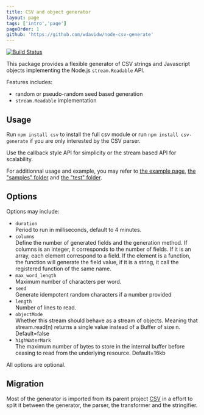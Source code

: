 ```yaml
---
title: CSV and object generator
layout: page
tags: ['intro','page']
pageOrder: 1
github: 'https://github.com/wdavidw/node-csv-generate'
---
```


[![Build Status](https://secure.travis-ci.org/wdavidw/node-csv-generate.png)][travis-csv-generate]

This package provides a flexible generator of CSV strings and Javascript objects
implementing the Node.js `stream.Readable` API.

Features includes:

*   random or pseudo-random seed based generation
*   `stream.Readable` implementation

## Usage

Run `npm install csv` to install the full csv module or run
`npm install csv-generate` if you are only interested by the CSV parser.

Use the callback style API for simplicity or the stream based API for
scalability.

For additionnal usage and example, you may refer to
[the example page](/generate/examples/),
[the "samples" folder][generate-samples] and [the "test" folder][generate-test].

## Options

Options may include:   

*   `duration`   
    Period to run in milliseconds, default to 4 minutes.
*   `columns`   
    Define the number of generated fields and the generation 
    method. If columns is an integer, it corresponds to the 
    number of fields. If it is an array, each element correspond 
    to a field. If the element is a function, the function will generate
    the field value, if it is a string, it call the registered 
    function of the same name.
*   `max_word_length`   
    Maximum number of characters per word.
*   `seed`   
    Generate idempotent random characters if a number provided
*   `length`   
    Number of lines to read.   
*   `objectMode`   
    Whether this stream should behave as a stream of objects. Meaning 
    that stream.read(n) returns a single value instead of a Buffer of 
    size n. Default=false   
*   `highWaterMark`   
    The maximum number of bytes to store in the internal buffer 
    before ceasing to read from the underlying resource. Default=16kb

All options are optional.

## Migration

Most of the generator is imported from its parent project [CSV][csv] in a effort
to split it between the generator, the parser, the transformer and the stringifier.

[csv]: https://github.com/wdavidw/node-csv
[travis-csv-generate]: http://travis-ci.org/wdavidw/node-csv-generate
[generate-samples]: https://github.com/wdavidw/node-csv-generate/tree/master/samples
[generate-test]: https://github.com/wdavidw/node-csv-generate/tree/master/test
